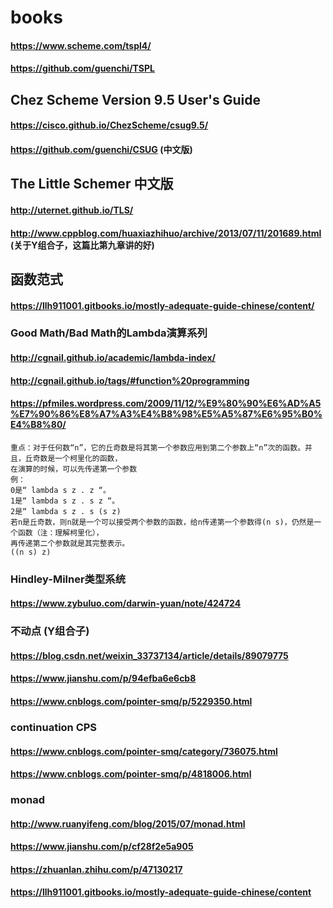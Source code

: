 # books

#### https://www.scheme.com/tspl4/
#### https://github.com/guenchi/TSPL

## Chez Scheme Version 9.5 User's Guide
#### https://cisco.github.io/ChezScheme/csug9.5/
#### https://github.com/guenchi/CSUG (中文版)

## The Little Schemer 中文版
#### http://uternet.github.io/TLS/
#### http://www.cppblog.com/huaxiazhihuo/archive/2013/07/11/201689.html  (关于Y组合子，这篇比第九章讲的好)

## 函数范式
#### https://llh911001.gitbooks.io/mostly-adequate-guide-chinese/content/

### Good Math/Bad Math的Lambda演算系列
#### http://cgnail.github.io/academic/lambda-index/
#### http://cgnail.github.io/tags/#function%20programming
#### https://pfmiles.wordpress.com/2009/11/12/%E9%80%90%E6%AD%A5%E7%90%86%E8%A7%A3%E4%B8%98%E5%A5%87%E6%95%B0%E4%B8%80/
```
重点：对于任何数“n”，它的丘奇数是将其第一个参数应用到第二个参数上“n”次的函数。并且，丘奇数是一个柯里化的函数，
在演算的时候，可以先传递第一个参数
例：
0是“ lambda s z . z “。
1是“ lambda s z . s z “。
2是“ lambda s z . s (s z)
若n是丘奇数，则n就是一个可以接受两个参数的函数，给n传递第一个参数得(n s)，仍然是一个函数（注：理解柯里化），
再传递第二个参数就是其完整表示。
((n s) z)
```
### Hindley-Milner类型系统
#### https://www.zybuluo.com/darwin-yuan/note/424724

### 不动点 (Y组合子)
#### https://blog.csdn.net/weixin_33737134/article/details/89079775
#### https://www.jianshu.com/p/94efba6e6cb8
#### https://www.cnblogs.com/pointer-smq/p/5229350.html

### continuation CPS
#### https://www.cnblogs.com/pointer-smq/category/736075.html
#### https://www.cnblogs.com/pointer-smq/p/4818006.html

### monad
#### http://www.ruanyifeng.com/blog/2015/07/monad.html
#### https://www.jianshu.com/p/cf28f2e5a905
#### https://zhuanlan.zhihu.com/p/47130217
#### https://llh911001.gitbooks.io/mostly-adequate-guide-chinese/content
